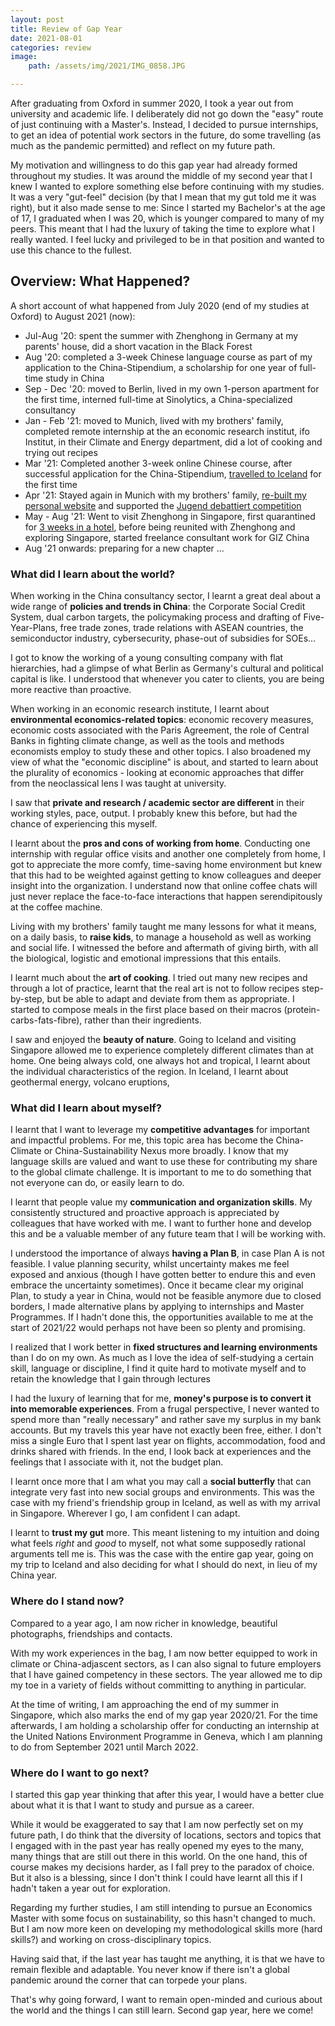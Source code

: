 ```yaml
---
layout: post
title: Review of Gap Year
date: 2021-08-01
categories: review
image:
    path: /assets/img/2021/IMG_0858.JPG

---
```


After graduating from Oxford in summer 2020, I took a year out from university and academic life. I deliberately did not go down the "easy" route of just continuing with a Master's. Instead, I decided to pursue internships, to get an idea of potential work sectors in the future, do some travelling (as much as the pandemic permitted) and reflect on my future path.

My motivation and willingness to do this gap year had already formed throughout my studies. It was around the middle of my second year that I knew I wanted to explore something else before continuing with my studies. It was a very "gut-feel" decision (by that I mean that my gut told me it was right), but it also made sense to me: Since I started my Bachelor's at the age of 17, I graduated when I was 20, which is younger compared to many of my peers. This meant that I had the luxury of taking the time to explore what I really wanted. I feel lucky and privileged to be in that position and wanted to use this chance to the fullest.

## Overview: What Happened?

A short account of what happened from July 2020 (end of my studies at Oxford) to August 2021 (now):

- Jul-Aug '20: spent the summer with Zhenghong in Germany at my parents' house, did a short vacation in the Black Forest
- Aug '20: completed a 3-week Chinese language course as part of my application to the China-Stipendium, a scholarship for one year of full-time study in China
- Sep - Dec '20: moved to Berlin, lived in my own 1-person apartment for the first time, interned full-time at Sinolytics, a China-specialized consultancy
- Jan - Feb '21: moved to Munich, lived with my brothers' family, completed remote internship at the an economic research institut, ifo Institut, in their Climate and Energy department, did a lot of cooking and trying out recipes
- Mar '21: Completed another 3-week online Chinese course, after successful application for the China-Stipendium, [travelled to Iceland](/2021/Trip-to-Iceland.html) for the first time
- Apr '21: Stayed again in Munich with my brothers' family, [re-built my personal website](/2021/Remake-of-blog.html) and supported the [Jugend debattiert competition](/2021/Debating.html)
- May - Aug '21: Went to visit Zhenghong in Singapore, first quarantined for [3 weeks in a hotel](/2021/Three-Weeks-of-Quarantine.html), before being reunited with Zhenghong and exploring Singapore, started freelance consultant work for GIZ China
 - Aug '21 onwards: preparing for a new chapter ...

 ### What did I learn about the world?

When working in the China consultancy sector, I learnt a great deal about a wide range of **policies and trends in China**: the Corporate Social Credit System, dual carbon targets, the policymaking process and drafting of Five-Year-Plans, free trade zones, trade relations with ASEAN countries, the semiconductor industry, cybersecurity, phase-out of subsidies for SOEs...

I got to know the working of a young consulting company with flat hierarchies, had a glimpse of what Berlin as Germany's cultural and political capital is like. I understood that whenever you cater to clients, you are being more reactive than proactive.

When working in an economic research institute, I learnt about **environmental economics-related topics**: economic recovery measures, economic costs associated with the Paris Agreement, the role of Central Banks in fighting climate change, as well as the tools and methods economists employ to study these and other topics. I also broadened my view of what the "economic discipline" is about, and started to learn about the plurality of economics - looking at economic approaches that differ from the neoclassical lens I was taught at university.

I saw that **private and research / academic sector are different** in their working styles, pace, output. I probably knew this before, but had the chance of experiencing this myself. 

I learnt about the **pros and cons of working from home**. Conducting one internship with regular office visits and another one completely from home, I got to appreciate the more comfy, time-saving home environment but knew that this had to be weighted against getting to know colleagues and deeper insight into the organization. I understand now that online coffee chats will just never replace the face-to-face interactions that happen serendipitously at the coffee machine.

Living with my brothers' family taught me many lessons for what it means, on a daily basis, to **raise kids**, to manage a household as well as working and social life. I witnessed the before and aftermath of giving birth, with all the biological, logistic and emotional impressions that this entails. 

I learnt much about the **art of cooking**. I tried out many new recipes and through a lot of practice, learnt that the real art is not to follow recipes step-by-step, but be able to adapt and deviate from them as appropriate. I started to compose meals in the first place based on their macros (protein-carbs-fats-fibre), rather than their ingredients.

I saw and enjoyed the **beauty of nature**. Going to Iceland and visiting Singapore allowed me to experience completely different climates than at home. One being always cold, one always hot and tropical, I learnt about the individual characteristics of the region. In Iceland, I learnt about geothermal energy, volcano eruptions, 


 ### What did I learn about myself?

 I learnt that I want to leverage my **competitive advantages** for important and impactful problems. For me, this topic area has become the China-Climate or China-Sustainability Nexus more broadly. I know that my language skills are valued and want to use these for contributing my share to the global climate challenge. It is important to me to do something that not everyone can do, or easily learn to do. 

 I learnt that people value my **communication and organization skills**. My consistently structured and proactive approach is appreciated by colleagues that have worked with me. I want to further hone and develop this and be a valuable member of any future team that I will be working with.

 I understood the importance of always **having a Plan B**, in case Plan A is not feasible. I value planning security, whilst uncertainty makes me feel exposed and anxious (though I have gotten better to endure this and even embrace the uncertainty sometimes). Once it became clear my original Plan, to study a year in China, would not be feasible anymore due to closed borders, I made alternative plans by applying to internships and Master Programmes. If I hadn't done this, the opportunities available to me at the start of 2021/22 would perhaps not have been so plenty and promising.

 I realized that I work better in **fixed structures and learning environments** than I do on my own. As much as I love the idea of self-studying a certain skill, language or discipline, I find it quite hard to motivate myself and to retain the knowledge that I gain through lectures

 I had the luxury of learning that for me, **money's purpose is to convert it into memorable experiences**. From a frugal perspective, I never wanted to spend more than "really necessary" and rather save my surplus in my bank accounts. But my travels this year have not exactly been free, either. I don't miss a single Euro that I spent last year on flights, accommodation, food and drinks shared with friends. In the end, I look back at experiences and the feelings that I associate with it, not the budget plan. 

 I learnt once more that I am what you may call a **social butterfly** that can integrate very fast into new social groups and environments. This was the case with my friend's friendship group in Iceland, as well as with my arrival in Singapore. Wherever I go, I am confident I can adapt.

 I learnt to **trust my gut** more. This meant listening to my intuition and doing what feels *right* and *good* to myself, not what some supposedly rational arguments tell me is. This was the case with the entire gap year, going on my trip to Iceland and also deciding for what I should do next, in lieu of my China year.

 ### Where do I stand now?

 Compared to a year ago, I am now richer in knowledge, beautiful photographs, friendships and contacts. 

With my work experiences in the bag, I am now better equipped to work in climate or China-adjascent sectors, as I can also signal to future employers that I have gained competency in these sectors. The year allowed me to dip my toe in a variety of fields without committing to anything in particular.

 At the time of writing, I am approaching the end of my summer in Singapore, which also marks the end of my gap year 2020/21. For the time afterwards, I am holding a scholarship offer for conducting an internship at the United Nations Environment Programme in Geneva, which I am planning to do from September 2021 until March 2022. 

 ### Where do I want to go next?

 I started this gap year thinking that after this year, I would have a better clue about what it is that I want to study and pursue as a career. 

 While it would be exaggerated to say that I am now perfectly set on my future path, I do think that the diversity of locations, sectors and topics that I engaged with in the past year has really opened my eyes to the many, many things that are still out there in this world. On the one hand, this of course makes my decisions harder, as I fall prey to the paradox of choice. But it also is a blessing, since I don't think I could have learnt all this if I hadn't taken a year out for exploration.

 Regarding my further studies, I am still intending to pursue an Economics Master with some focus on sustainability, so this hasn't changed to much. But I am now more keen on developing my methodological skills more (hard skills?) and working on cross-disciplinary topics.

 Having said that, if the last year has taught me anything, it is that we have to remain flexible and adaptable. You never know if there isn't a global pandemic around the corner that can torpede your plans.

 That's why going forward, I want to remain open-minded and curious about the world and the things I can still learn. Second gap year, here we come!




